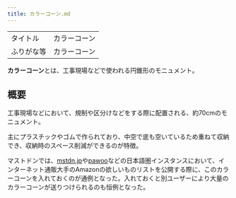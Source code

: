 ```yaml
---
title: カラーコーン.md
---
```

<div>

|            |              |
|------------|--------------|
| タイトル   | カラーコーン |
| ふりがな等 | カラーコーン |

  
**カラーコーン**とは、工事現場などで使われる円錐形のモニュメント。

## 概要

工事現場などにおいて、規制や区分けなどをする際に配置される、約70cmのモニュメント。

主にプラスチックやゴムで作られており、中空で底も空いているため重ねて収納でき、収納時のスペース削減ができるのが特徴。

マストドンでは、[mstdn.jp](/Mstdn.jp "Mstdn.jp")や[pawoo](/Pawoo "Pawoo")などの日本語圏インスタンスにおいて、インターネット通販大手のAmazonの欲しいものリストを公開する際に、このカラーコーンを入れておくのが通例となった。入れておくと別ユーザーにより大量のカラーコーンが送りつけられるのも恒例となった。

</div>

